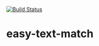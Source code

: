 [![Build Status](https://travis-ci.org/leehooi/easy-text-match.svg?branch=master)](https://travis-ci.org/leehooi/easy-text-match)

# easy-text-match